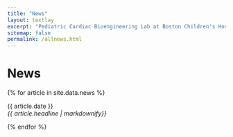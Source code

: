 ```yaml
---
title: "News"
layout: textlay
excerpt: "Pediatric Cardiac Bioengineering Lab at Boston Children's Hospital and Harvard Medical School."
sitemap: false
permalink: /allnews.html
---
```


# News

{% for article in site.data.news %}
<p>{{ article.date }} <br>
<em>{{ article.headline | markdownify}}</em></p>
{% endfor %}
